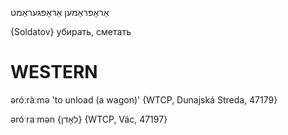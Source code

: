 אַראָפּראַמען
אַראָפּגעראַמט

{Soldatov}
убирать, сметать

WESTERN
========

əróːràːmə 'to unload (a wagon)' {WTCP, Dunajská Streda, 47179}

əróˑraˑmən {לאָדן} {WTCP, Vác, 47197}
